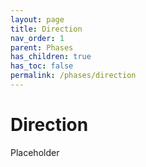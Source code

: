 ```yaml
---
layout: page
title: Direction
nav_order: 1
parent: Phases
has_children: true
has_toc: false
permalink: /phases/direction
---
```


# Direction

Placeholder
